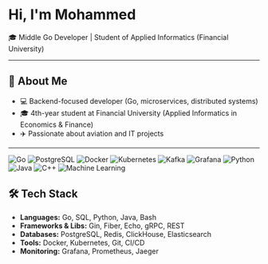 # Hi, I'm Mohammed

🎓 Middle Go Developer | Student of Applied Informatics (Financial University)

---

## 🚀 About Me
- 💻 Backend-focused developer (Go, microservices, distributed systems)
- 🎓 4th-year student at Financial University (Applied Informatics in Economics & Finance)
- ✈️ Passionate about aviation and IT projects

---


![Go](https://img.shields.io/badge/Go-00ADD8?style=for-the-badge&logo=go&logoColor=white)
![PostgreSQL](https://img.shields.io/badge/PostgreSQL-316192?style=for-the-badge&logo=postgresql&logoColor=white)
![Docker](https://img.shields.io/badge/Docker-2496ED?style=for-the-badge&logo=docker&logoColor=white)
![Kubernetes](https://img.shields.io/badge/Kubernetes-326CE5?style=for-the-badge&logo=kubernetes&logoColor=white)
![Kafka](https://img.shields.io/badge/Apache%20Kafka-231F20?style=for-the-badge&logo=apachekafka&logoColor=white)
![Grafana](https://img.shields.io/badge/Grafana-F46800?style=for-the-badge&logo=grafana&logoColor=white)
![Python](https://img.shields.io/badge/Python-3776AB?style=for-the-badge&logo=python&logoColor=white)
![Java](https://img.shields.io/badge/Java-007396?style=for-the-badge&logo=java&logoColor=white)
![C++](https://img.shields.io/badge/C++-00599C?style=for-the-badge&logo=cplusplus&logoColor=white)
![Machine Learning](https://img.shields.io/badge/ML-FF6F00?style=for-the-badge&logo=tensorflow&logoColor=white)



## 🛠️ Tech Stack
- **Languages:** Go, SQL, Python, Java, Bash  
- **Frameworks & Libs:** Gin, Fiber, Echo, gRPC, REST  
- **Databases:** PostgreSQL, Redis, ClickHouse, Elasticsearch  
- **Tools:** Docker, Kubernetes, Git, CI/CD  
- **Monitoring:** Grafana, Prometheus, Jaeger  


